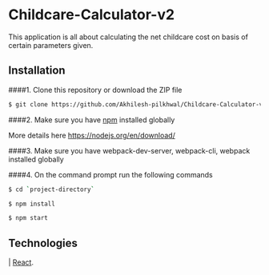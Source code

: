 # Childcare-Calculator-v2
This application is all about calculating the net childcare cost on basis of certain parameters given.

## Installation
####1. Clone this repository or download the ZIP file

```sh
$ git clone https://github.com/Akhilesh-pilkhwal/Childcare-Calculator-v2.git
```

####2.  Make sure you have [npm](https://www.npmjs.org/) installed globally

More details here
https://nodejs.org/en/download/ 

####3.  Make sure you have webpack-dev-server, webpack-cli, webpack installed globally

####4.  On the command prompt run the following commands

```sh
$ cd `project-directory`
```
```sh
$ npm install 
```
```sh
$ npm start
```

## Technologies
|  [React](https://facebook.github.io/react/).